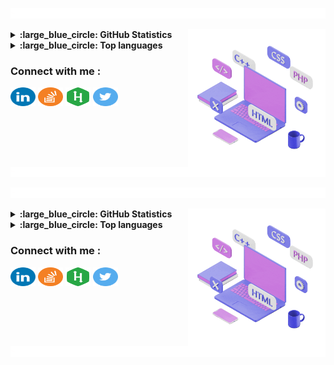 <a href="https://www.youtube.com/watch?v=dQw4w9WgXcQ"><img src="line_break.gif"></a>



<a href="https://www.youtube.com/watch?v=dQw4w9WgXcQ"><img align="right" src="computer.gif" alt="Chathura De Silva" height="220"/></a>


<details>
  <summary><b>:large_blue_circle: GitHub Statistics</b></summary><br>
  
[![Chathura's GitHub stats](https://github-readme-stats.vercel.app/api?username=chathura-de-silva&show=prs_merged_percentage&hide=contribs,issues&show_icons=true&custom_title=Open%20Source%20Contributions&bg_color=1a101c25&icon_color=9595ea&text_color=ffffff&title_color=9595ea&border_radius=10&border_color=6b4176#gh-dark-mode-only)](https://github.com/anuraghazra/github-readme-stats#gh-dark-mode-only)

[![Chathura's GitHub stats](https://github-readme-stats.vercel.app/api?username=chathura-de-silva&show=prs_merged_percentage&hide=contribs,issues&show_icons=true&custom_title=Open%20Source%20Contributions&bg_color=fdf5ff&text_color=000000&title_color=2f2f96&border_radius=10&border_color=4747d8&icon_color=c97bde#gh-light-mode-only)](https://github.com/anuraghazra/github-readme-stats#gh-light-mode-only)

</details>  
<details>
  <summary><b>:large_blue_circle: Top languages</b></summary><br>

[![Top Langs](https://github-readme-stats.vercel.app/api/top-langs/?username=chathura-de-silva&hide=Tcl,HTML,Pascal,Perl,Cmake,Shell&layout=compact&langs_count=5&custom_title=Most%20Used%20Languages%20in%20FOSS%20Projects&card_width=470px&bg_color=1a101c25&text_color=ffffff&title_color=9595ea&border_radius=10&border_color=6b4176#gh-dark-mode-only)](https://github.com/anuraghazra/github-readme-stats#gh-dark-mode-only)

[![Top Langs](https://github-readme-stats.vercel.app/api/top-langs/?username=chathura-de-silva&hide=Tcl,HTML,Pascal,Perl,Cmake,Shell&layout=compact&langs_count=5&custom_title=Most%20Used%20Languages%20in%20FOSS%20Projects&card_width=470px&bg_color=fdf5ff&text_color=000000&title_color=2f2f96&border_radius=10&border_color=4747d8#gh-light-mode-only)](https://github.com/anuraghazra/github-readme-stats#gh-light-mode-only)

</details>

<h3 align="left">Connect with me :</h3>
<p align="left">
  <a href="https://www.linkedin.com/in/apchathuradesilva/" target="blank"><img align="center"
      src="icons\linkedin.svg"
      alt="Chathura De Silva" height="30" width="40" /></a>
  <a href="https://stackoverflow.com/users/21977864/chathura-de-silva" target="blank"><img align="center"
      src="icons\stackoverflow.svg" height="30" width="40" /></a>
  <a href="https://www.hackerrank.com/chathuradesilva" target="blank"><img align="center"
      src="icons\hackerrank.svg"
      alt="Chathura De Silva" height="30" width="40" /></a>
 <a href="https://twitter.com/chathuradsilva" target="blank"><img align="center"
      src="icons\twitter.svg"
      alt="Chathura De Silva" height="30" width="40" /></a>
</p>

<a href="https://www.youtube.com/watch?v=dQw4w9WgXcQ"><img src="line_break.gif"></a>


<a href="https://www.youtube.com/watch?v=dQw4w9WgXcQ"><img src="line_break.gif"></a>



<a href="https://www.youtube.com/watch?v=dQw4w9WgXcQ"><img align="right" src="computer.gif" alt="Chathura De Silva" height="220"/></a>


<details>
  <summary><b>:large_blue_circle: GitHub Statistics</b></summary><br>
  
[![Chathura's GitHub stats](https://github-readme-stats.vercel.app/api?username=chathura-de-silva&show=prs_merged_percentage&hide=contribs,issues&show_icons=true&custom_title=Open%20Source%20Contributions&bg_color=1a101c25&icon_color=9595ea&text_color=ffffff&title_color=9595ea&border_radius=10&border_color=6b4176#gh-dark-mode-only)](https://github.com/anuraghazra/github-readme-stats#gh-dark-mode-only)

[![Chathura's GitHub stats](https://github-readme-stats.vercel.app/api?username=chathura-de-silva&show=prs_merged_percentage&hide=contribs,issues&show_icons=true&custom_title=Open%20Source%20Contributions&bg_color=fdf5ff&text_color=000000&title_color=2f2f96&border_radius=10&border_color=4747d8&icon_color=c97bde#gh-light-mode-only)](https://github.com/anuraghazra/github-readme-stats#gh-light-mode-only)

</details>  
<details>
  <summary><b>:large_blue_circle: Top languages</b></summary><br>

[![Top Langs](https://github-readme-stats.vercel.app/api/top-langs/?username=chathura-de-silva&hide=Tcl,HTML,Pascal,Perl,Cmake,Shell&layout=compact&langs_count=5&custom_title=Most%20Used%20Languages%20in%20FOSS%20Projects&card_width=470px&bg_color=1a101c25&text_color=ffffff&title_color=9595ea&border_radius=10&border_color=6b4176#gh-dark-mode-only)](https://github.com/anuraghazra/github-readme-stats#gh-dark-mode-only)

[![Top Langs](https://github-readme-stats.vercel.app/api/top-langs/?username=chathura-de-silva&hide=Tcl,HTML,Pascal,Perl,Cmake,Shell&layout=compact&langs_count=5&custom_title=Most%20Used%20Languages%20in%20FOSS%20Projects&card_width=470px&bg_color=fdf5ff&text_color=000000&title_color=2f2f96&border_radius=10&border_color=4747d8#gh-light-mode-only)](https://github.com/anuraghazra/github-readme-stats#gh-light-mode-only)

</details>

<h3 align="left">Connect with me :</h3>
<p align="left">
  <a href="https://www.linkedin.com/in/apchathuradesilva/" target="blank"><img align="center"
      src="icons\linkedin.svg"
      alt="Chathura De Silva" height="30" width="40" /></a>
  <a href="https://stackoverflow.com/users/21977864/chathura-de-silva" target="blank"><img align="center"
      src="icons\stackoverflow.svg" height="30" width="40" /></a>
  <a href="https://www.hackerrank.com/chathuradesilva" target="blank"><img align="center"
      src="icons\hackerrank.svg"
      alt="Chathura De Silva" height="30" width="40" /></a>
 <a href="https://twitter.com/chathuradsilva" target="blank"><img align="center"
      src="icons\twitter.svg"
      alt="Chathura De Silva" height="30" width="40" /></a>
</p>

<a href="https://www.youtube.com/watch?v=dQw4w9WgXcQ"><img src="line_break.gif"></a>


